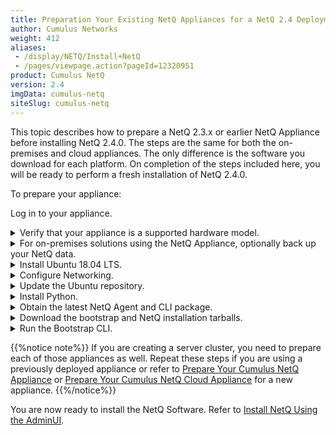 ```yaml
---
title: Preparation Your Existing NetQ Appliances for a NetQ 2.4 Deployment
author: Cumulus Networks
weight: 412
aliases:
 - /display/NETQ/Install+NetQ
 - /pages/viewpage.action?pageId=12320951
product: Cumulus NetQ
version: 2.4
imgData: cumulus-netq
siteSlug: cumulus-netq
---
```

This topic describes how to prepare a NetQ 2.3.x or earlier NetQ Appliance before installing NetQ 2.4.0. The steps are the same for both the on-premises and cloud appliances. The only difference is the software you download for each platform. On completion of the steps included here, you will be ready to perform a fresh installation of NetQ 2.4.0.

To prepare your appliance:

Log in to your appliance.

<details><summary>Verify that your appliance is a supported hardware model.</summary>
    - **NetQ Appliance**: SuperMicro SYS-6019P-WTR ([user manual](https://www.supermicro.com/manuals/superserver/1U/MNL-1943.pdf), [quick reference guide](https://www.supermicro.com/QuickRefs/superserver/1U/QRG-1943.pdf))
    - **NetQ Cloud Appliance**: SuperMicro SYS-E300-9D ([user manual](https://www.supermicro.com/manuals/superserver/mini-itx/MNL-2094.pdf))
    </details>

<details><summary>For on-premises solutions using the NetQ Appliance, optionally back up your NetQ data.</summary>
    1. Run the backup script to create a backup file in `/opt/<backup-directory>`.  
    
        {{%notice note%}}
Be sure to replace the `backup-directory` option with the name of the directory you want to use for the backup file. This location must be somewhere that is *off* of the appliance to avoid it being overwritten during these preparation steps.
        {{%/notice%}}

        ```
        cumulus@<netq-appliance>:~$ ./backuprestore.sh --backup --localdir /opt/<backup-directory>
        ```

    2. Verify the backup file has been created.

        ```
        cumulus@<netq-appliance>:~$ cd /opt/<backup-directory>
        cumulus@<netq-appliance>:~/opt/<backup-directory># ls
        netq_master_snapshot_2020-01-09_07_24_50_UTC.tar.gz
        ```

</details>

<details><summary>Install Ubuntu 18.04 LTS. </summary>
    
Use the instructions [here](https://www.fosslinux.com/6406/how-to-install-ubuntu-server-18-04-lts.htm).
    
 Note these tips:

- Ignore the instructions for MAAS.
- Ubuntu OS should be installed on the SSD disk. Select Micron SSD with ~900 GB at step#9 in the aforementioned instructions.

    {{<figure src="/images/netq/install-ubuntu-ssd-selection-240.png" width="700">}}

- Set the default username to *cumulus* and password to *CumulusLinux!* while installing Ubuntu 18.04.

    {{<figure src="/images/netq/install-ubuntu-set-creds-240.png" width="700">}}

- When prompted, select *Install SSH server*.
</details>

<details><summary>Configure Networking.</summary>

Ubuntu uses Netplan for network configuration. You can give your appliance an IP address using DHCP or a static address.

<details><summary>Configure an IP address allocation using DHCP</summary>

- Create and/or edit the  */etc/netplan/01-ethernet.yaml* Netplan configuration file.

```
# This file describes the network interfaces available on your system
# For more information, see netplan(5).
network:
    version: 2
    renderer: networkd
    ethernets:
        eno1:
            dhcp4: yes
```

    - Apply the settings.

```
$ sudo netplan apply
```
</details>
<details><summary>Configure a static IP address</summary>

- Create and/or edit the  */etc/netplan/01-ethernet.yaml* Netplan configuration file.

```
# This file describes the network interfaces available on your system
# For more information, see netplan(5).
network:
    version: 2
    renderer: networkd
    ethernets:
        eno1:
            dhcp4: no
            addresses: [192.168.1.222/24]
            gateway4: 192.168.1.1
            nameservers:
                addresses: [8.8.8.8,8.8.4.4
```

    In this example the interface, eno1, is given a static IP address of 192.168.1.222 with a gateway at 192.168.1.1 and DNS server at 8.8.8.8 and 8.8.4.4.

- Apply the settings.
        
```
$ sudo netplan apply
```
</details>
</details>

<details><summary>Update the Ubuntu repository.</summary>
1. Reference and update the local apt repository.

    ```
    root@ubuntu:~# wget -O- https://apps3.cumulusnetworks.com/setup/cumulus-apps-deb.pubkey | apt-key add -
    ```

2. Add the Ubuntu repository, by creating the file */etc/apt/sources.list.d/cumulus-host-ubuntu-bionic.list* and adding the following line:

    ```
    root@ubuntu:~# vi /etc/apt/sources.list.d/cumulus-apps-deb-bionic.list
    ...
    deb [arch=amd64] https://apps3.cumulusnetworks.com/repos/deb bionic netq-latest
    ...
    ```
</details>

<details><summary>Install Python.</summary>
```
root@ubuntu:~# apt-get update
root@ubuntu:~# apt-get install python python2.7 python-apt
```
</details>

<details><summary>Obtain the latest NetQ Agent and CLI package.</summary>
```
root@ubuntu:~# apt-get update
root@ubuntu:~# apt-get install cumulus-netq
```
</details>

<details><summary>Download the bootstrap and NetQ installation tarballs.</summary>
Download the software from the [Cumulus Downloads](https://cumulusnetworks.com/downloads/) page.

1. Select *NetQ* from the **Product** list.

2. Select *2.4* from the **Version** list, and then select *2.4.0* from the submenu.

    {{< figure src="/images/netq/netq-24-download-options-240b.png" width="500" >}}

3. Select *Bootstrap* from the **Hypervisor/Platform** list.
    Note that the bootstrap file is the same for both appliances.

    {{< figure src="/images/netq/netq-24-bootstrap-dwnld-240.png" width="200" >}}
    
4. Scroll down and click **Download**.

5. Select *Appliance* for the NetQ Appliance or *Appliance (Cloud)* for the NetQ Cloud Appliance from the **Hypervisor/Platform** list.

    Make sure you select the right install choice based on whether you are preparing the on-premises or cloud version of the appliance.

    {{< figure src="/images/netq/netq-24-appliance-onpremcld-dwnld-240.png" width="410" >}}

6. Scroll down and click **Download**.

7. Copy these two files, *netq-bootstrap-2.4.0.tgz* and *NetQ-2.4.0.tgz* (on-premises) or *NetQ-2.4.0-opta.tgz* (cloud), to the */mnt/installables/* directory on the appliance.

8. Verify that the needed files are present and of the correct release. This example shows on-premises files. The only difference for cloud files is that it should list *NetQ-2.4.0-opta.tgz* instead of *NetQ-2.4.0.tgz*.

    ```
    cumulus@<hostname>:~$ dpkg -l | grep netq
    ii  netq-agent   2.4.0-ub18.04u24~1577405296.fcf3c28 amd64   Cumulus NetQ Telemetry Agent for Ubuntu
ii  netq-apps    2.4.0-ub18.04u24~1577405296.fcf3c28 amd64   Cumulus NetQ Fabric Validation Application for Ubuntu

    cumulus@<hostname>:~$ cd /mnt/installables/
    cumulus@<hostname>:/mnt/installables$ ls
    NetQ-2.4.0.tgz  netq-bootstrap-2.4.0.tgz
    ```

9. Run the following commands.

    ```
    sudo systemctl disable apt-{daily,daily-upgrade}.{service,timer}
    sudo systemctl stop apt-{daily,daily-upgrade}.{service,timer}
    sudo systemctl disable motd-news.{service,timer}
    sudo systemctl stop motd-news.{service,timer}
    ```
    </details>

<details><summary>Run the Bootstrap CLI.</summary>

Run the bootstrap CLI on your appliance for the interface you defined above (eth0 or eth1 for example). This example uses the eth0 interface.

```
cumulus@<hostname>:~$ netq bootstrap master interface eth0 tarball /mnt/installables/netq-bootstrap-2.4.0.tgz
```

Allow about five minutes for this to complete.
</details>

{{%notice note%}}
If you are creating a server cluster, you need to prepare each of those appliances as well. Repeat these steps if you are using a previously deployed appliance or refer to [Prepare Your Cumulus NetQ Appliance](../../Install-NetQ/Prepare-NetQ-Onprem/#prepare-your-cumulus-netq-appliance)  or [Prepare Your Cumulus NetQ Cloud Appliance](../../Install-NetQ/Prepare-NetQ-Cloud/#prepare-your-cumulus-netq-cloud-appliance) for a new appliance.
{{%/notice%}}

You are now ready to install the NetQ Software. Refer to [Install NetQ Using the AdminUI](../../Install-NetQ/Install-NetQ-Using-AdminUI/).
